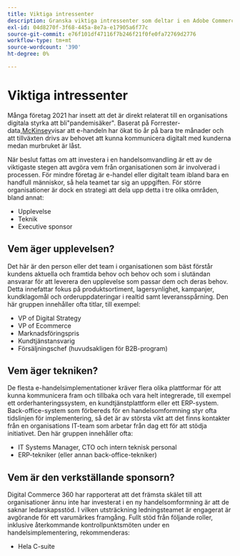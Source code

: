 ```yaml
---
title: Viktiga intressenter
description: Granska viktiga intressenter som deltar i en Adobe Commerce-implementering och vem som äger olika aspekter av projektet.
exl-id: 04d8270f-3f68-445a-8e7a-e17905a6f77c
source-git-commit: e76f101df47116f7b246f21f0fe0fa72769d2776
workflow-type: tm+mt
source-wordcount: '390'
ht-degree: 0%

---
```


# Viktiga intressenter

Många företag 2021 har insett att det är direkt relaterat till en organisations digitala styrka att bli&quot;pandemisäker&quot;. Baserat på Forrester-data,[McKinsey](https://www.mckinsey.com/business-functions/strategy-and-corporate-finance/our-insights/five-fifty-the-quickening)visar att e-handeln har ökat tio år på bara tre månader och att tillväxten drivs av behovet att kunna kommunicera digitalt med kunderna medan murbruket är låst.

När beslut fattas om att investera i en handelsomvandling är ett av de viktigaste stegen att avgöra vem från organisationen som är involverad i processen. För mindre företag är e-handel eller digitalt team ibland bara en handfull människor, så hela teamet tar sig an uppgiften. För större organisationer är dock en strategi att dela upp detta i tre olika områden, bland annat:

- Upplevelse
- Teknik
- Executive sponsor

## Vem äger upplevelsen?

Det här är den person eller det team i organisationen som bäst förstår kundens aktuella och framtida behov och behov och som i slutändan ansvarar för att leverera den upplevelse som passar dem och deras behov. Detta innefattar fokus på produktsortiment, lagersynlighet, kampanjer, kundklagomål och orderuppdateringar i realtid samt leveransspårning. Den här gruppen innehåller ofta titlar, till exempel:

- VP of Digital Strategy
- VP of Ecommerce
- Marknadsföringspris
- Kundtjänstansvarig
- Försäljningschef (huvudsakligen för B2B-program)

## Vem äger tekniken?

De flesta e-handelsimplementationer kräver flera olika plattformar för att kunna kommunicera fram och tillbaka och vara helt integrerade, till exempel ett orderhanteringssystem, en kundtjänstplattform eller ett ERP-system. Back-office-system som förbereds för en handelsomformning styr ofta tidslinjen för implementering, så det är av största vikt att det finns kontakter från en organisations IT-team som arbetar från dag ett för att stödja initiativet. Den här gruppen innehåller ofta:

- IT Systems Manager, CTO och intern teknisk personal
- ERP-tekniker (eller annan back-office-tekniker)

## Vem är den verkställande sponsorn?

Digital Commerce 360 har rapporterat att det främsta skälet till att organisationer ännu inte har investerat i en ny handelsomformning är att de saknar ledarskapsstöd. I vilken utsträckning ledningsteamet är engagerat är avgörande för ett varumärkes framgång. Fullt stöd från följande roller, inklusive återkommande kontrollpunktsmöten under en handelsimplementering, rekommenderas:

- Hela C-suite
